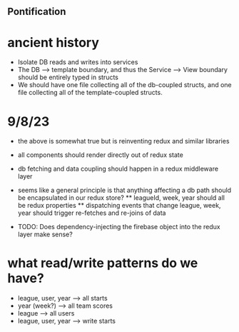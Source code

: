 ## Pontification

# ancient history
* Isolate DB reads and writes into services
* The DB --> template boundary, and thus the Service --> View boundary should be entirely typed in structs
* We should have one file collecting all of the db-coupled structs, and one file collecting all of the template-coupled structs.

# 9/8/23 
* the above is somewhat true but is reinventing redux and similar libraries
* all components should render directly out of redux state
* db fetching and data coupling should happen in a redux middleware layer
* seems like a general principle is that anything affecting a db path should be encapsulated in our redux store?
** leagueId, week, year should all be redux properties
** dispatching events that change league, week, year should trigger re-fetches and re-joins of data

* TODO: Does dependency-injecting the firebase object into the redux layer make sense?

# what read/write patterns do we have?
* league, user, year --> all starts
* year (week?) --> all team scores
* league --> all users
* league, user, year --> write starts